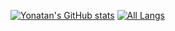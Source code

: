 [![Yonatan's GitHub stats](https://github-readme-stats.vercel.app/api?username=yonatan895)](https://github.com/yonatan895/github-readme-stats)
[![All Langs](https://github-readme-stats.vercel.app/api/top-langs/?username=yonatan895)](https://github.com/yonatan895/github-readme-stats)
